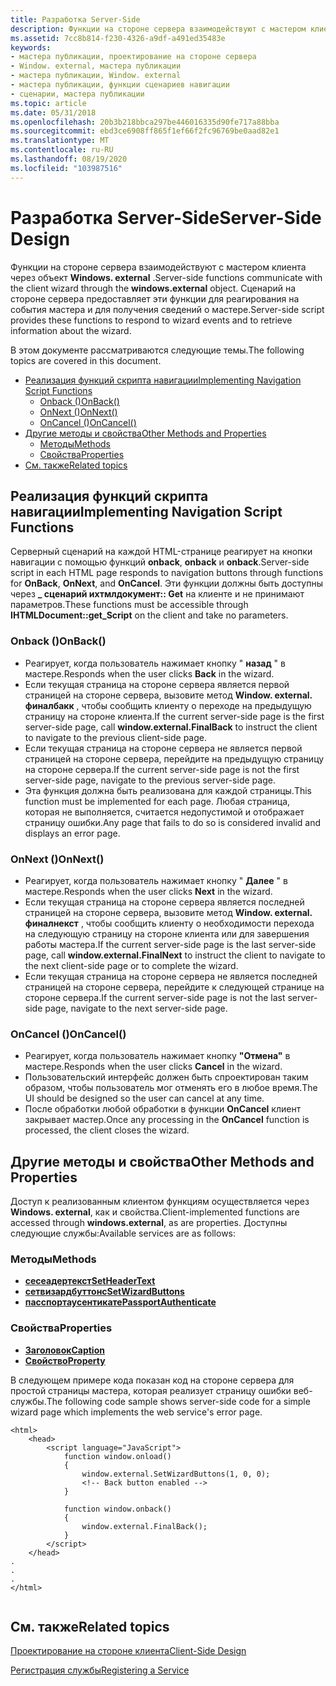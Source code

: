 ```yaml
---
title: Разработка Server-Side
description: Функции на стороне сервера взаимодействуют с мастером клиента через объект Windows. external. Сценарий на стороне сервера предоставляет эти функции для реагирования на события мастера и для получения сведений о мастере.
ms.assetid: 7cc8b814-f230-4326-a9df-a491ed35483e
keywords:
- мастера публикации, проектирование на стороне сервера
- Window. external, мастера публикации
- мастера публикации, Window. external
- мастера публикации, функции сценариев навигации
- сценарии, мастера публикации
ms.topic: article
ms.date: 05/31/2018
ms.openlocfilehash: 20b3b218bbca297be446016335d90fe717a88bba
ms.sourcegitcommit: ebd3ce6908ff865f1ef66f2fc96769be0aad82e1
ms.translationtype: MT
ms.contentlocale: ru-RU
ms.lasthandoff: 08/19/2020
ms.locfileid: "103987516"
---
```

# <a name="server-side-design"></a><span data-ttu-id="8c5aa-109">Разработка Server-Side</span><span class="sxs-lookup"><span data-stu-id="8c5aa-109">Server-Side Design</span></span>

<span data-ttu-id="8c5aa-110">Функции на стороне сервера взаимодействуют с мастером клиента через объект **Windows. external** .</span><span class="sxs-lookup"><span data-stu-id="8c5aa-110">Server-side functions communicate with the client wizard through the **windows.external** object.</span></span> <span data-ttu-id="8c5aa-111">Сценарий на стороне сервера предоставляет эти функции для реагирования на события мастера и для получения сведений о мастере.</span><span class="sxs-lookup"><span data-stu-id="8c5aa-111">Server-side script provides these functions to respond to wizard events and to retrieve information about the wizard.</span></span>

<span data-ttu-id="8c5aa-112">В этом документе рассматриваются следующие темы.</span><span class="sxs-lookup"><span data-stu-id="8c5aa-112">The following topics are covered in this document.</span></span>

-   [<span data-ttu-id="8c5aa-113">Реализация функций скрипта навигации</span><span class="sxs-lookup"><span data-stu-id="8c5aa-113">Implementing Navigation Script Functions</span></span>](#implementing-navigation-script-functions)
    -   [<span data-ttu-id="8c5aa-114">Onback ()</span><span class="sxs-lookup"><span data-stu-id="8c5aa-114">OnBack()</span></span>](#onback)
    -   [<span data-ttu-id="8c5aa-115">OnNext ()</span><span class="sxs-lookup"><span data-stu-id="8c5aa-115">OnNext()</span></span>](#onnext)
    -   [<span data-ttu-id="8c5aa-116">OnCancel ()</span><span class="sxs-lookup"><span data-stu-id="8c5aa-116">OnCancel()</span></span>](#oncancel)
-   [<span data-ttu-id="8c5aa-117">Другие методы и свойства</span><span class="sxs-lookup"><span data-stu-id="8c5aa-117">Other Methods and Properties</span></span>](#other-methods-and-properties)
    -   [<span data-ttu-id="8c5aa-118">Методы</span><span class="sxs-lookup"><span data-stu-id="8c5aa-118">Methods</span></span>](#methods)
    -   [<span data-ttu-id="8c5aa-119">Свойства</span><span class="sxs-lookup"><span data-stu-id="8c5aa-119">Properties</span></span>](#properties)
-   [<span data-ttu-id="8c5aa-120">См. также</span><span class="sxs-lookup"><span data-stu-id="8c5aa-120">Related topics</span></span>](#related-topics)

## <a name="implementing-navigation-script-functions"></a><span data-ttu-id="8c5aa-121">Реализация функций скрипта навигации</span><span class="sxs-lookup"><span data-stu-id="8c5aa-121">Implementing Navigation Script Functions</span></span>

<span data-ttu-id="8c5aa-122">Серверный сценарий на каждой HTML-странице реагирует на кнопки навигации с помощью функций **onback**, **onback** и **onback**.</span><span class="sxs-lookup"><span data-stu-id="8c5aa-122">Server-side script in each HTML page responds to navigation buttons through functions for **OnBack**, **OnNext**, and **OnCancel**.</span></span> <span data-ttu-id="8c5aa-123">Эти функции должны быть доступны через **\_ сценарий ихтмлдокумент:: Get** на клиенте и не принимают параметров.</span><span class="sxs-lookup"><span data-stu-id="8c5aa-123">These functions must be accessible through **IHTMLDocument::get\_Script** on the client and take no parameters.</span></span>

### <a name="onback"></a><span data-ttu-id="8c5aa-124">Onback ()</span><span class="sxs-lookup"><span data-stu-id="8c5aa-124">OnBack()</span></span>

-   <span data-ttu-id="8c5aa-125">Реагирует, когда пользователь нажимает кнопку " **назад** " в мастере.</span><span class="sxs-lookup"><span data-stu-id="8c5aa-125">Responds when the user clicks **Back** in the wizard.</span></span>
-   <span data-ttu-id="8c5aa-126">Если текущая страница на стороне сервера является первой страницей на стороне сервера, вызовите метод **Window. external. финалбакк** , чтобы сообщить клиенту о переходе на предыдущую страницу на стороне клиента.</span><span class="sxs-lookup"><span data-stu-id="8c5aa-126">If the current server-side page is the first server-side page, call **window.external.FinalBack** to instruct the client to navigate to the previous client-side page.</span></span>
-   <span data-ttu-id="8c5aa-127">Если текущая страница на стороне сервера не является первой страницей на стороне сервера, перейдите на предыдущую страницу на стороне сервера.</span><span class="sxs-lookup"><span data-stu-id="8c5aa-127">If the current server-side page is not the first server-side page, navigate to the previous server-side page.</span></span>
-   <span data-ttu-id="8c5aa-128">Эта функция должна быть реализована для каждой страницы.</span><span class="sxs-lookup"><span data-stu-id="8c5aa-128">This function must be implemented for each page.</span></span> <span data-ttu-id="8c5aa-129">Любая страница, которая не выполняется, считается недопустимой и отображает страницу ошибки.</span><span class="sxs-lookup"><span data-stu-id="8c5aa-129">Any page that fails to do so is considered invalid and displays an error page.</span></span>

### <a name="onnext"></a><span data-ttu-id="8c5aa-130">OnNext ()</span><span class="sxs-lookup"><span data-stu-id="8c5aa-130">OnNext()</span></span>

-   <span data-ttu-id="8c5aa-131">Реагирует, когда пользователь нажимает кнопку " **Далее** " в мастере.</span><span class="sxs-lookup"><span data-stu-id="8c5aa-131">Responds when the user clicks **Next** in the wizard.</span></span>
-   <span data-ttu-id="8c5aa-132">Если текущая страница на стороне сервера является последней страницей на стороне сервера, вызовите метод **Window. external. финалнекст** , чтобы сообщить клиенту о необходимости перехода на следующую страницу на стороне клиента или для завершения работы мастера.</span><span class="sxs-lookup"><span data-stu-id="8c5aa-132">If the current server-side page is the last server-side page, call **window.external.FinalNext** to instruct the client to navigate to the next client-side page or to complete the wizard.</span></span>
-   <span data-ttu-id="8c5aa-133">Если текущая страница на стороне сервера не является последней страницей на стороне сервера, перейдите к следующей странице на стороне сервера.</span><span class="sxs-lookup"><span data-stu-id="8c5aa-133">If the current server-side page is not the last server-side page, navigate to the next server-side page.</span></span>

### <a name="oncancel"></a><span data-ttu-id="8c5aa-134">OnCancel ()</span><span class="sxs-lookup"><span data-stu-id="8c5aa-134">OnCancel()</span></span>

-   <span data-ttu-id="8c5aa-135">Реагирует, когда пользователь нажимает кнопку **"Отмена"** в мастере.</span><span class="sxs-lookup"><span data-stu-id="8c5aa-135">Responds when the user clicks **Cancel** in the wizard.</span></span>
-   <span data-ttu-id="8c5aa-136">Пользовательский интерфейс должен быть спроектирован таким образом, чтобы пользователь мог отменять его в любое время.</span><span class="sxs-lookup"><span data-stu-id="8c5aa-136">The UI should be designed so the user can cancel at any time.</span></span>
-   <span data-ttu-id="8c5aa-137">После обработки любой обработки в функции **OnCancel** клиент закрывает мастер.</span><span class="sxs-lookup"><span data-stu-id="8c5aa-137">Once any processing in the **OnCancel** function is processed, the client closes the wizard.</span></span>

## <a name="other-methods-and-properties"></a><span data-ttu-id="8c5aa-138">Другие методы и свойства</span><span class="sxs-lookup"><span data-stu-id="8c5aa-138">Other Methods and Properties</span></span>

<span data-ttu-id="8c5aa-139">Доступ к реализованным клиентом функциям осуществляется через **Windows. external**, как и свойства.</span><span class="sxs-lookup"><span data-stu-id="8c5aa-139">Client-implemented functions are accessed through **windows.external**, as are properties.</span></span> <span data-ttu-id="8c5aa-140">Доступны следующие службы:</span><span class="sxs-lookup"><span data-stu-id="8c5aa-140">Available services are as follows:</span></span>

### <a name="methods"></a><span data-ttu-id="8c5aa-141">Методы</span><span class="sxs-lookup"><span data-stu-id="8c5aa-141">Methods</span></span>

-   [<span data-ttu-id="8c5aa-142">**сесеадертекст**</span><span class="sxs-lookup"><span data-stu-id="8c5aa-142">**SetHeaderText**</span></span>](/windows/desktop/shell/iwebwizardhost-setheadertext)
-   [<span data-ttu-id="8c5aa-143">**сетвизардбуттонс**</span><span class="sxs-lookup"><span data-stu-id="8c5aa-143">**SetWizardButtons**</span></span>](/windows/desktop/shell/iwebwizardhost-setwizardbuttons)
-   [<span data-ttu-id="8c5aa-144">**пасспортаусентикате**</span><span class="sxs-lookup"><span data-stu-id="8c5aa-144">**PassportAuthenticate**</span></span>](/windows/desktop/shell/inewwdevents-passportauthenticate)

### <a name="properties"></a><span data-ttu-id="8c5aa-145">Свойства</span><span class="sxs-lookup"><span data-stu-id="8c5aa-145">Properties</span></span>

-   <span data-ttu-id="8c5aa-146">[**Заголовок**](/previous-versions/windows/desktop/legacy/bb774352(v=vs.85))</span><span class="sxs-lookup"><span data-stu-id="8c5aa-146">[**Caption**](/previous-versions/windows/desktop/legacy/bb774352(v=vs.85))</span></span>
-   [<span data-ttu-id="8c5aa-147">**Свойство**</span><span class="sxs-lookup"><span data-stu-id="8c5aa-147">**Property**</span></span>](/windows/desktop/shell/iwebwizardhost-property)

<span data-ttu-id="8c5aa-148">В следующем примере кода показан код на стороне сервера для простой страницы мастера, которая реализует страницу ошибки веб-службы.</span><span class="sxs-lookup"><span data-stu-id="8c5aa-148">The following code sample shows server-side code for a simple wizard page which implements the web service's error page.</span></span>


```
<html>
    <head>
        <script language="JavaScript">
            function window.onload()
            {
                window.external.SetWizardButtons(1, 0, 0);    
                <!-- Back button enabled -->
            }

            function window.onback()
            {
                window.external.FinalBack();
            }
        </script>
    </head>
.
.
.
</html>
                    
```



## <a name="related-topics"></a><span data-ttu-id="8c5aa-149">См. также</span><span class="sxs-lookup"><span data-stu-id="8c5aa-149">Related topics</span></span>

<dl> <dt>

[<span data-ttu-id="8c5aa-150">Проектирование на стороне клиента</span><span class="sxs-lookup"><span data-stu-id="8c5aa-150">Client-Side Design</span></span>](pubwiz-client.md)
</dt> <dt>

[<span data-ttu-id="8c5aa-151">Регистрация службы</span><span class="sxs-lookup"><span data-stu-id="8c5aa-151">Registering a Service</span></span>](pubwiz-reg.md)
</dt> </dl>

 

 